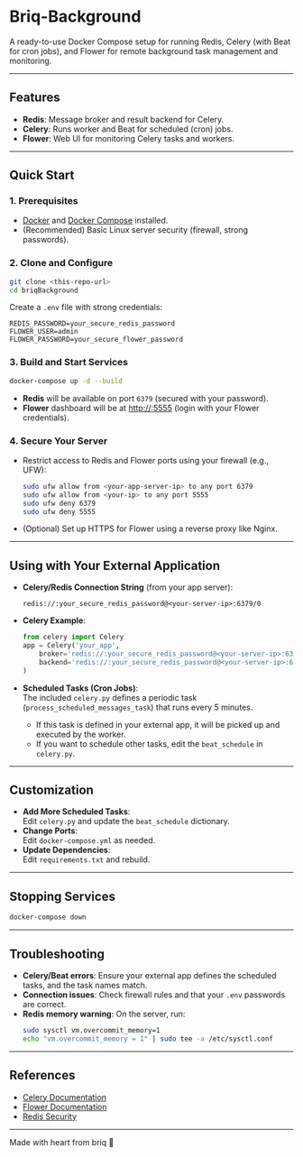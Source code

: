 # Briq-Background

A ready-to-use Docker Compose setup for running Redis, Celery (with Beat for cron jobs), and Flower for remote background task management and monitoring.

---

## Features

- **Redis**: Message broker and result backend for Celery.
- **Celery**: Runs worker and Beat for scheduled (cron) jobs.
- **Flower**: Web UI for monitoring Celery tasks and workers.

---

## Quick Start

### 1. Prerequisites

- [Docker](https://www.docker.com/products/docker-desktop) and [Docker Compose](https://docs.docker.com/compose/) installed.
- (Recommended) Basic Linux server security (firewall, strong passwords).

### 2. Clone and Configure

```sh
git clone <this-repo-url>
cd briqBackground
```

Create a `.env` file with strong credentials:

```
REDIS_PASSWORD=your_secure_redis_password
FLOWER_USER=admin
FLOWER_PASSWORD=your_secure_flower_password
```

### 3. Build and Start Services

```sh
docker-compose up -d --build
```

- **Redis** will be available on port `6379` (secured with your password).
- **Flower** dashboard will be at [http://<your-server-ip>:5555](http://<your-server-ip>:5555) (login with your Flower credentials).

### 4. Secure Your Server

- Restrict access to Redis and Flower ports using your firewall (e.g., UFW):

  ```sh
  sudo ufw allow from <your-app-server-ip> to any port 6379
  sudo ufw allow from <your-ip> to any port 5555
  sudo ufw deny 6379
  sudo ufw deny 5555
  ```

- (Optional) Set up HTTPS for Flower using a reverse proxy like Nginx.

---

## Using with Your External Application

- **Celery/Redis Connection String** (from your app server):

  ```
  redis://:your_secure_redis_password@<your-server-ip>:6379/0
  ```

- **Celery Example**:

  ```python
  from celery import Celery
  app = Celery('your_app',
      broker='redis://:your_secure_redis_password@<your-server-ip>:6379/0',
      backend='redis://:your_secure_redis_password@<your-server-ip>:6379/0'
  )
  ```

- **Scheduled Tasks (Cron Jobs)**:  
  The included `celery.py` defines a periodic task (`process_scheduled_messages_task`) that runs every 5 minutes.  
  - If this task is defined in your external app, it will be picked up and executed by the worker.
  - If you want to schedule other tasks, edit the `beat_schedule` in `celery.py`.

---

## Customization

- **Add More Scheduled Tasks**:  
  Edit `celery.py` and update the `beat_schedule` dictionary.
- **Change Ports**:  
  Edit `docker-compose.yml` as needed.
- **Update Dependencies**:  
  Edit `requirements.txt` and rebuild.

---

## Stopping Services

```sh
docker-compose down
```

---

## Troubleshooting

- **Celery/Beat errors**: Ensure your external app defines the scheduled tasks, and the task names match.
- **Connection issues**: Check firewall rules and that your `.env` passwords are correct.
- **Redis memory warning**: On the server, run:
  ```sh
  sudo sysctl vm.overcommit_memory=1
  echo "vm.overcommit_memory = 1" | sudo tee -a /etc/sysctl.conf
  ```

---

## References

- [Celery Documentation](https://docs.celeryq.dev/en/stable/)
- [Flower Documentation](https://flower.readthedocs.io/en/stable/)
- [Redis Security](https://redis.io/docs/management/security/)

---

Made with heart from briq 💖
